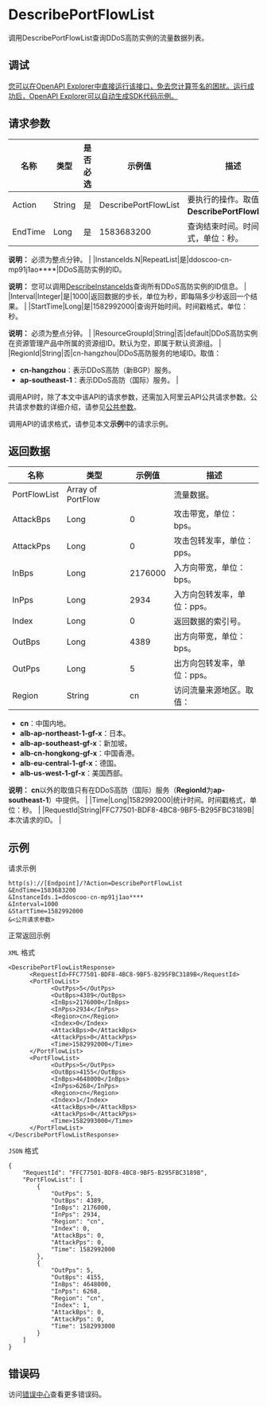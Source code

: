 # DescribePortFlowList

调用DescribePortFlowList查询DDoS高防实例的流量数据列表。

## 调试

[您可以在OpenAPI Explorer中直接运行该接口，免去您计算签名的困扰。运行成功后，OpenAPI Explorer可以自动生成SDK代码示例。](https://api.aliyun.com/#product=ddoscoo&api=DescribePortFlowList&type=RPC&version=2020-01-01)

## 请求参数

|名称|类型|是否必选|示例值|描述|
|--|--|----|---|--|
|Action|String|是|DescribePortFlowList|要执行的操作。取值：**DescribePortFlowList**。 |
|EndTime|Long|是|1583683200|查询结束时间。时间戳格式，单位：秒。

 **说明：** 必须为整点分钟。 |
|InstanceIds.N|RepeatList|是|ddoscoo-cn-mp91j1ao\*\*\*\*|DDoS高防实例的ID。

 **说明：** 您可以调用[DescribeInstanceIds](~~157459~~)查询所有DDoS高防实例的ID信息。 |
|Interval|Integer|是|1000|返回数据的步长，单位为秒，即每隔多少秒返回一个结果。 |
|StartTime|Long|是|1582992000|查询开始时间。时间戳格式，单位：秒。

 **说明：** 必须为整点分钟。 |
|ResourceGroupId|String|否|default|DDoS高防实例在资源管理产品中所属的资源组ID。默认为空，即属于默认资源组。 |
|RegionId|String|否|cn-hangzhou|DDoS高防服务的地域ID。取值：

 -   **cn-hangzhou**：表示DDoS高防（新BGP）服务。
-   **ap-southeast-1**：表示DDoS高防（国际）服务。 |

调用API时，除了本文中该API的请求参数，还需加入阿里云API公共请求参数。公共请求参数的详细介绍，请参见[公共参数](~~157269~~)。

调用API的请求格式，请参见本文**示例**中的请求示例。

## 返回数据

|名称|类型|示例值|描述|
|--|--|---|--|
|PortFlowList|Array of PortFlow| |流量数据。 |
|AttackBps|Long|0|攻击带宽，单位：bps。 |
|AttackPps|Long|0|攻击包转发率，单位：pps。 |
|InBps|Long|2176000|入方向带宽，单位：bps。 |
|InPps|Long|2934|入方向包转发率，单位：pps。 |
|Index|Long|0|返回数据的索引号。 |
|OutBps|Long|4389|出方向带宽，单位：bps。 |
|OutPps|Long|5|出方向包转发率，单位：pps。 |
|Region|String|cn|访问流量来源地区。取值：

 -   **cn**：中国内地。
-   **alb-ap-northeast-1-gf-x**：日本。
-   **alb-ap-southeast-gf-x**：新加坡。
-   **alb-cn-hongkong-gf-x**：中国香港。
-   **alb-eu-central-1-gf-x**：德国。
-   **alb-us-west-1-gf-x**：美国西部。

 **说明：** **cn**以外的取值只有在DDoS高防（国际）服务（**RegionId**为**ap-southeast-1**）中提供。 |
|Time|Long|1582992000|统计时间。时间戳格式，单位：秒。 |
|RequestId|String|FFC77501-BDF8-4BC8-9BF5-B295FBC3189B|本次请求的ID。 |

## 示例

请求示例

```
http(s)://[Endpoint]/?Action=DescribePortFlowList
&EndTime=1583683200
&InstanceIds.1=ddoscoo-cn-mp91j1ao****
&Interval=1000
&StartTime=1582992000
&<公共请求参数>
```

正常返回示例

`XML` 格式

```
<DescribePortFlowListResponse>
	  <RequestId>FFC77501-BDF8-4BC8-9BF5-B295FBC3189B</RequestId>
	  <PortFlowList>
		    <OutPps>5</OutPps>
		    <OutBps>4389</OutBps>
		    <InBps>2176000</InBps>
		    <InPps>2934</InPps>
		    <Region>cn</Region>
		    <Index>0</Index>
		    <AttackBps>0</AttackBps>
		    <AttackPps>0</AttackPps>
            <Time>1582992000</Time>
	  </PortFlowList>
	  <PortFlowList>
		    <OutPps>5</OutPps>
		    <OutBps>4155</OutBps>
		    <InBps>4648000</InBps>
		    <InPps>6268</InPps>
		    <Region>cn</Region>
		    <Index>1</Index>
		    <AttackBps>0</AttackBps>
		    <AttackPps>0</AttackPps>
            <Time>1582993000</Time>
	  </PortFlowList>
</DescribePortFlowListResponse>
```

`JSON` 格式

```
{
	"RequestId": "FFC77501-BDF8-4BC8-9BF5-B295FBC3189B",
	"PortFlowList": [
		{
			"OutPps": 5,
			"OutBps": 4389,
			"InBps": 2176000,
			"InPps": 2934,
			"Region": "cn",
			"Index": 0,
			"AttackBps": 0,
			"AttackPps": 0,
            "Time": 1582992000
		},
		{
			"OutPps": 5,
			"OutBps": 4155,
			"InBps": 4648000,
			"InPps": 6268,
			"Region": "cn",
			"Index": 1,
			"AttackBps": 0,
			"AttackPps": 0,
            "Time": 1582993000
		}
	]
}
```

## 错误码

访问[错误中心](https://error-center.alibabacloud.com/status/product/ddoscoo)查看更多错误码。


